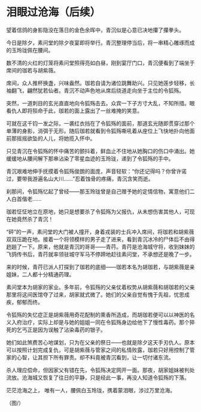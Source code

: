 # 泪眼过沧海（后续）

望着信鸽的身影隐没在落日的金色余晖中，青沉似是心意已决地攥了攥拳头。 

今日是除夕，素问堂的除夕夜宴即将举行。青沉整理停当后，将一串精心雕琢而成的玉玲珑佩在腰间。 

数不清的火红的灯笼将素问堂照得亮如白昼，刚到宴厅门口，青沉便看到了端坐于席间的珈若与胡紫薇。 

席间，众人推杯换盏，兴味盎然。珈若自请为诸位跳舞助兴。只见她莲步轻移，长袖翻飞，翩然犹若仙者。青沉不动声色地从席后绕道走向坐于主位的令狐殇。 

突然，一道刺目的玄光直直地向令狐殇击去。众宾一下子方寸大乱，不知所措。眼看仇人即将殒命于此，珈若的面上露出了一丝难掩的笑意。 

可就在这千钧一发之际，一袭红衣挡在了令狐殇的面前，那道玄光随即贯穿过那个单薄的身影，消弭于无形。随后珈若就看到令狐殇嘶吼着从座位上飞快地扑向他面前那摇摇欲坠的人儿，将她揽入怀中。 

只见青沉在令狐殇的怀中痛苦的颤抖着，鲜血止不住地从她胸口的伤口中涌出。她缓缓地从腰间解下那串沾染了零星血迹的玉玲珑，递到了令狐殇的手中。 

青沉艰难地伸手抚摸着令狐殇俊朗的面庞，声音轻软：“你还记得吗？你曾许诺过，要带我游遍名山大川……”忍着蚀骨的疼痛，青沉含笑而逝。 

刹那间，令狐殇忆起了曾经——那玉玲珑曾是自己赠予她的定情信物，寓意他们二人白首偕老…… 

珈若怔怔地立在原地，她只是想要杀了令狐殇为父报仇，从未想伤害其他人，可现在她竟然杀了青沉！ 

“砰”的一声，素问堂的大门被人撞开，身着戎装的士兵冲入席间，将珈若和胡紫薇双双压跪在地。接着一个将领模样的男子走了进来，看到青沉冰冷的尸体后不由得趔趄了一下。原来，他就是青沉的哥哥——青荇。青荇是沧海城守将，收到妹妹的飞鸽传书后，青荇就率领驻城守军马不停蹄地赶往素问堂，不承想还是晚了一步。 

来的时候，青荇已派人打探到了珈若的底细——珈若本名为胡珈若，与胡紫薇是亲姐妹，二人都十分精通药理。 

素问堂本为胡家的家业。多年前，令狐殇的父亲仗着权势从胡紫薇和胡珈若的父亲那里将这间医馆夺了过来，胡家就式微了。她们的父亲自觉有愧于先祖，忧思成疾，郁郁而终。 

令狐殇的失忆症正是胡紫薇用奇花配制的熏香所造成，而胡珈若便可以以神医的名义入府治疗，实际上却是与她的姐姐一同在令狐殇身边给他下了慢性毒药。那个猝死的乞丐正是因为误触了沾染毒药的银子。 

她们如此煞费苦心地谋划，只为在父亲的祭日——也就是除夕这天手刃仇人。原本可以按照计划完成复仇，可是胡紫薇与管家之间的私情败露，珈若只好用控制了管家的心智，让其担下所有罪责。却不料竟被青沉看到，让一切付诸东流。 

杀人理应偿命，但因家父有错在先，令狐殇决定网开一面。那夜，胡家姐妹被判处流放。沧海城又恢复了往日的平静，只是经此一事，再没人知道令狐殇的下落。 

茫茫沧海之上， 唯有一人，腰佩白玉玲珑，携着蒙泪眼，涉过万里沧海。 

（图/）